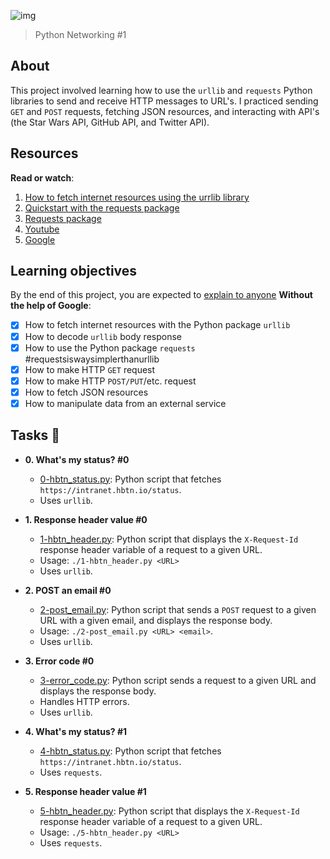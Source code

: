 ![img](https://assets.imaginablefutures.com/media/images/ALX_Logo.max-200x150.png)

> Python Networking #1

## About

This project involved learning how to use the `urllib` and `requests` Python
libraries to send and receive HTTP messages to URL's. I practiced sending `GET`
and `POST` requests, fetching JSON resources, and interacting with API's (the
Star Wars API, GitHub API, and Twitter API).

## Resources

**Read or watch**:

1. [How to fetch internet resources using the urrlib library](https://docs.python.org/3/howto/urllib2.html)
2. [Quickstart with the requests package](https://requests.readthedocs.io/en/latest/)
3. [Requests package](https://pypi.org/project/requests/)
4. [Youtube](https://www.youtube.com/results?search_query=python+networking+request+and+urllib)
5. [Google](https://www.google.com/search?q=python+networking+urllib+and+requests)

## Learning objectives

By the end of this project, you are expected to [explain to anyone]() **Without the help of Google**:

- [x] How to fetch internet resources with the Python package `urllib`
- [x] How to decode `urllib` body response
- [x] How to use the Python package `requests` #requestsiswaysimplerthanurllib
- [x] How to make HTTP `GET` request
- [x] How to make HTTP `POST/PUT`/etc. request
- [x] How to fetch JSON resources
- [x] How to manipulate data from an external service

## Tasks :page_with_curl:

- **0. What's my status? #0**

  - [0-hbtn_status.py](./0-hbtn_status.py): Python script that fetches
    `https://intranet.hbtn.io/status`.
  - Uses `urllib`.

* **1. Response header value #0**

  - [1-hbtn_header.py](./1-hbtn_header.py): Python script that displays the
    `X-Request-Id` response header variable of a request to a given URL.
  - Usage: `./1-hbtn_header.py <URL>`
  - Uses `urllib`.

* **2. POST an email #0**

  - [2-post_email.py](./2-post_email.py): Python script that sends a `POST`
    request to a given URL with a given email, and displays the response body.
  - Usage: `./2-post_email.py <URL> <email>`.
  - Uses `urllib`.

* **3. Error code #0**

  - [3-error_code.py](./3-error_code.py): Python script sends a request to
    a given URL and displays the response body.
  - Handles HTTP errors.
  - Uses `urllib`.

* **4. What's my status? #1**

  - [4-hbtn_status.py](./4-hbtn_status.py): Python script that fetches
    `https://intranet.hbtn.io/status`.
  - Uses `requests`.

* **5. Response header value #1**

  - [5-hbtn_header.py](./5-hbtn_header.py): Python script that displays the
    `X-Request-Id` response header variable of a request to a given URL.
  - Usage: `./5-hbtn_header.py <URL>`
  - Uses `requests`.
